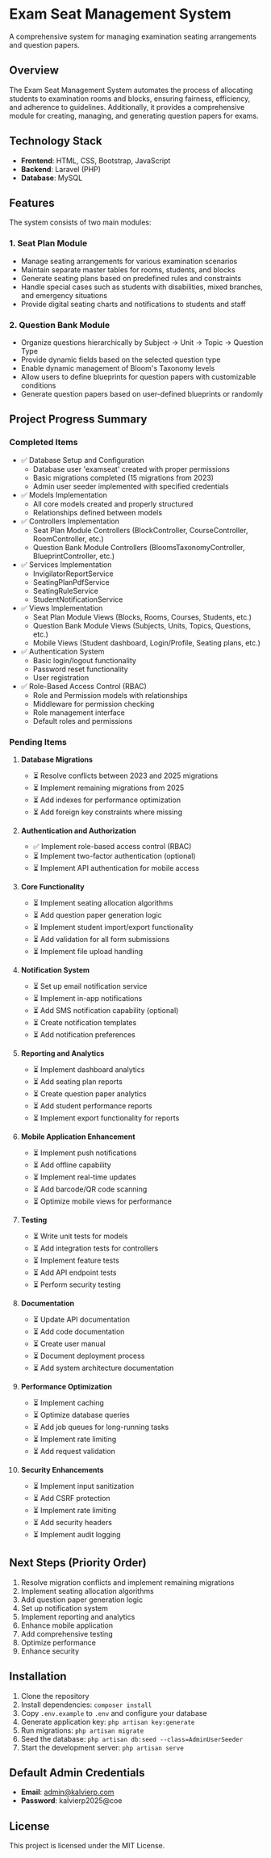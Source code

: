 # Exam Seat Management System

A comprehensive system for managing examination seating arrangements and question papers.

## Overview

The Exam Seat Management System automates the process of allocating students to examination rooms and blocks, ensuring fairness, efficiency, and adherence to guidelines. Additionally, it provides a comprehensive module for creating, managing, and generating question papers for exams.

## Technology Stack

- **Frontend**: HTML, CSS, Bootstrap, JavaScript
- **Backend**: Laravel (PHP)
- **Database**: MySQL

## Features

The system consists of two main modules:

### 1. Seat Plan Module
- Manage seating arrangements for various examination scenarios
- Maintain separate master tables for rooms, students, and blocks
- Generate seating plans based on predefined rules and constraints
- Handle special cases such as students with disabilities, mixed branches, and emergency situations
- Provide digital seating charts and notifications to students and staff

### 2. Question Bank Module
- Organize questions hierarchically by Subject → Unit → Topic → Question Type
- Provide dynamic fields based on the selected question type
- Enable dynamic management of Bloom's Taxonomy levels
- Allow users to define blueprints for question papers with customizable conditions
- Generate question papers based on user-defined blueprints or randomly

## Project Progress Summary

### Completed Items
- ✅ Database Setup and Configuration
  - Database user 'examseat' created with proper permissions
  - Basic migrations completed (15 migrations from 2023)
  - Admin user seeder implemented with specified credentials
- ✅ Models Implementation
  - All core models created and properly structured
  - Relationships defined between models
- ✅ Controllers Implementation
  - Seat Plan Module Controllers (BlockController, CourseController, RoomController, etc.)
  - Question Bank Module Controllers (BloomsTaxonomyController, BlueprintController, etc.)
- ✅ Services Implementation
  - InvigilatorReportService
  - SeatingPlanPdfService
  - SeatingRuleService
  - StudentNotificationService
- ✅ Views Implementation
  - Seat Plan Module Views (Blocks, Rooms, Courses, Students, etc.)
  - Question Bank Module Views (Subjects, Units, Topics, Questions, etc.)
  - Mobile Views (Student dashboard, Login/Profile, Seating plans, etc.)
- ✅ Authentication System
  - Basic login/logout functionality
  - Password reset functionality
  - User registration
- ✅ Role-Based Access Control (RBAC)
  - Role and Permission models with relationships
  - Middleware for permission checking
  - Role management interface
  - Default roles and permissions

### Pending Items
1. **Database Migrations**
   - ⏳ Resolve conflicts between 2023 and 2025 migrations
   - ⏳ Implement remaining migrations from 2025
   - ⏳ Add indexes for performance optimization
   - ⏳ Add foreign key constraints where missing

2. **Authentication and Authorization**
   - ✅ Implement role-based access control (RBAC)
   - ⏳ Implement two-factor authentication (optional)
   - ⏳ Implement API authentication for mobile access

3. **Core Functionality**
   - ⏳ Implement seating allocation algorithms
   - ⏳ Add question paper generation logic
   - ⏳ Implement student import/export functionality
   - ⏳ Add validation for all form submissions
   - ⏳ Implement file upload handling

4. **Notification System**
   - ⏳ Set up email notification service
   - ⏳ Implement in-app notifications
   - ⏳ Add SMS notification capability (optional)
   - ⏳ Create notification templates
   - ⏳ Add notification preferences

5. **Reporting and Analytics**
   - ⏳ Implement dashboard analytics
   - ⏳ Add seating plan reports
   - ⏳ Create question paper analytics
   - ⏳ Add student performance reports
   - ⏳ Implement export functionality for reports

6. **Mobile Application Enhancement**
   - ⏳ Implement push notifications
   - ⏳ Add offline capability
   - ⏳ Implement real-time updates
   - ⏳ Add barcode/QR code scanning
   - ⏳ Optimize mobile views for performance

7. **Testing**
   - ⏳ Write unit tests for models
   - ⏳ Add integration tests for controllers
   - ⏳ Implement feature tests
   - ⏳ Add API endpoint tests
   - ⏳ Perform security testing

8. **Documentation**
   - ⏳ Update API documentation
   - ⏳ Add code documentation
   - ⏳ Create user manual
   - ⏳ Document deployment process
   - ⏳ Add system architecture documentation

9. **Performance Optimization**
   - ⏳ Implement caching
   - ⏳ Optimize database queries
   - ⏳ Add job queues for long-running tasks
   - ⏳ Implement rate limiting
   - ⏳ Add request validation

10. **Security Enhancements**
    - ⏳ Implement input sanitization
    - ⏳ Add CSRF protection
    - ⏳ Implement rate limiting
    - ⏳ Add security headers
    - ⏳ Implement audit logging

## Next Steps (Priority Order)
1. Resolve migration conflicts and implement remaining migrations
2. Implement seating allocation algorithms
3. Add question paper generation logic
4. Set up notification system
5. Implement reporting and analytics
6. Enhance mobile application
7. Add comprehensive testing
8. Optimize performance
9. Enhance security

## Installation

1. Clone the repository
2. Install dependencies: `composer install`
3. Copy `.env.example` to `.env` and configure your database
4. Generate application key: `php artisan key:generate`
5. Run migrations: `php artisan migrate`
6. Seed the database: `php artisan db:seed --class=AdminUserSeeder`
7. Start the development server: `php artisan serve`

## Default Admin Credentials

- **Email**: admin@kalvierp.com
- **Password**: kalvierp2025@coe

## License

This project is licensed under the MIT License.
